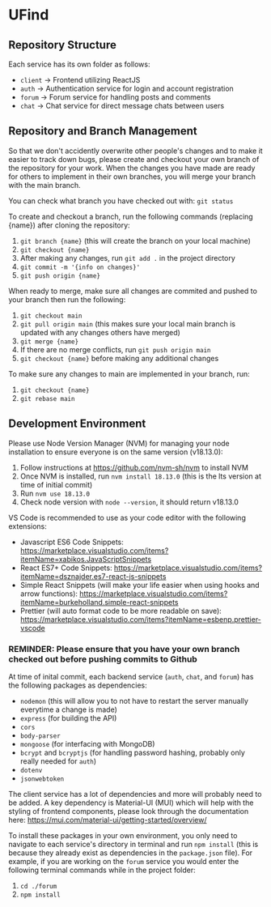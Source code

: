 # UFind

## Repository Structure

Each service has its own folder as follows:
- `client` -> Frontend utilizing ReactJS
- `auth` -> Authentication service for login and account registration
- `forum` -> Forum service for handling posts and comments
- `chat` -> Chat service for direct message chats between users

## Repository and Branch Management

So that we don't accidently overwrite other people's changes and to make it easier to track down bugs, please create and checkout your own branch of the repository for your work. When the changes you have made are ready for others to implement in their own branches, you will merge your branch with the main branch.

You can check what branch you have checked out with: `git status`

To create and checkout a branch, run the following commands (replacing {name}) after cloning the repository:
1. `git branch {name}` (this will create the branch on your local machine)
2. `git checkout {name}` 
3. After making any changes, run `git add .` in the project directory
4. `git commit -m '{info on changes}'`
5. `git push origin {name}`

When ready to merge, make sure all changes are commited and pushed to your branch then run the following:
1. `git checkout main`
2. `git pull origin main` (this makes sure your local main branch is updated with any changes others have merged)
3. `git merge {name}` 
4. If there are no merge conflicts, run `git push origin main`
5. `git checkout {name}` before making any additional changes

To make sure any changes to main are implemented in your branch, run:
1. `git checkout {name}`
2. `git rebase main`


## Development Environment

Please use Node Version Manager (NVM) for managing your node installation to ensure everyone is on the same version (v18.13.0):
1. Follow instructions at https://github.com/nvm-sh/nvm to install NVM
2. Once NVM is installed, run `nvm install 18.13.0` (this is the lts version at time of initial commit)
3. Run `nvm use 18.13.0`
4. Check node version with `node --version`, it should return v18.13.0

VS Code is recommended to use as your code editor with the following extensions:
- Javascript ES6 Code Snippets: https://marketplace.visualstudio.com/items?itemName=xabikos.JavaScriptSnippets
- React ES7+ Code Snippets: https://marketplace.visualstudio.com/items?itemName=dsznajder.es7-react-js-snippets
- Simple React Snippets (will make your life easier when using hooks and arrow functions): https://marketplace.visualstudio.com/items?itemName=burkeholland.simple-react-snippets
- Prettier (will auto format code to be more readable on save): https://marketplace.visualstudio.com/items?itemName=esbenp.prettier-vscode 

### REMINDER: Please ensure that you have your own branch checked out before pushing commits to Github

At time of inital commit, each backend service (`auth`, `chat`, and `forum`) has the following packages as dependencies:
- `nodemon` (this will allow you to not have to restart the server manually everytime a change is made)
- `express` (for building the API)
- `cors`
- `body-parser`
- `mongoose` (for interfacing with MongoDB)
- `bcrypt` and `bcryptjs` (for handling password hashing, probably only really needed for `auth`)
- `dotenv`
- `jsonwebtoken`

The client service has a lot of dependencies and more will probably need to be added. A key dependency is Material-UI (MUI) which will help with the styling of frontend components, please look through the documentation here: https://mui.com/material-ui/getting-started/overview/

To install these packages in your own environment, you only need to navigate to each service's directory in terminal and run `npm install` (this is because they already exist as dependencies in the `package.json` file). For example, if you are working on the `forum` service you would enter the following terminal commands while in the project folder:
1. `cd ./forum`
2. `npm install`
